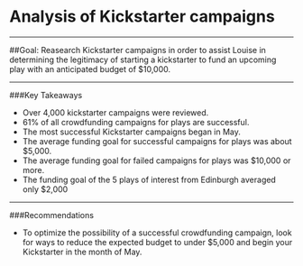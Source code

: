 # Analysis of Kickstarter campaigns
---
##Goal: Reasearch Kickstarter campaigns in order to assist Louise in determining the legitimacy of starting a kickstarter to fund an upcoming play with an anticipated budget of $10,000. 

---
###Key Takeaways
- Over 4,000 kickstarter campaigns were reviewed.
- 61% of all crowdfunding campaigns for plays are successful.
- The most successful Kickstarter campaigns began in May.
- The average funding goal for successful campaigns for plays was about $5,000.
- The average funding goal for failed campaigns for plays was $10,000 or more.
- The funding goal of the 5 plays of interest from Edinburgh averaged only $2,000
---
###Recommendations
- To optimize the possibility of a successful crowdfunding campaign, look for ways to reduce the expected budget to under $5,000 and begin your Kickstarter in the month of May.
